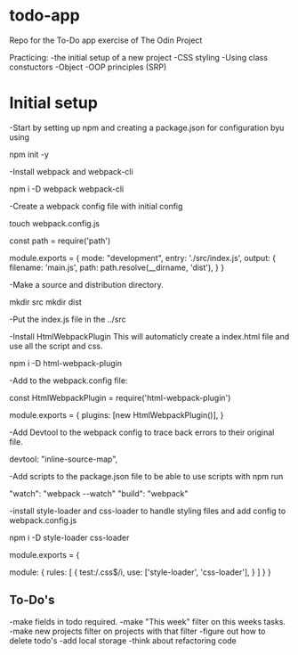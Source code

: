 # todo-app

Repo for the To-Do app exercise of The Odin Project

Practicing:
-the initial setup of a new project
-CSS styling
-Using class constuctors
-Object
-OOP principles (SRP)

# Initial setup

-Start by setting up npm and creating a package.json for configuration byu using

npm init -y

-Install webpack and webpack-cli

npm i -D webpack webpack-cli

-Create a webpack config file with initial config

touch webpack.config.js

const path = require('path')

module.exports = {
mode: "development",
entry: './src/index.js',
output: {
filename: 'main.js',
path: path.resolve(\_\_dirname, 'dist'),
}
}

-Make a source and distribution directory.

mkdir src
mkdir dist

-Put the index.js file in the ../src

-Install HtmlWebpackPlugin
This will automaticly create a index.html file and use all the script and css.

npm i -D html-webpack-plugin

-Add to the webpack.config file:

const HtmlWebpackPlugin = require('html-webpack-plugin')

module.exports = {
plugins: [new HtmlWebpackPlugin()],
}

-Add Devtool to the webpack config to trace back errors to their original file.

devtool: "inline-source-map",

-Add scripts to the package.json file to be able to use scripts with npm run

"watch": "webpack --watch"
"build": "webpack"

-install style-loader and css-loader to handle styling files and add config to webpack.config.js

npm i -D style-loader css-loader

module.exports = {

module: {
rules: [
{
test:/\.css$/i,
use: ['style-loader', 'css-loader'],
}
]
}
}

## To-Do's

-make fields in todo required.
-make "This week" filter on this weeks tasks.
-make new projects filter on projects with that filter
-figure out how to delete todo's
-add local storage
-think about refactoring code
